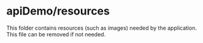 # apiDemo/resources

This folder contains resources (such as images) needed by the application. This file can
be removed if not needed.

